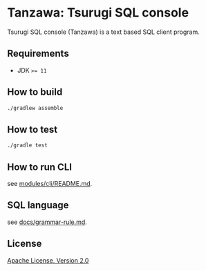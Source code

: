 # Tanzawa: Tsurugi SQL console

Tsurugi SQL console (Tanzawa) is a text based SQL client program.

## Requirements

* JDK `>= 11`

## How to build

```sh
./gradlew assemble
```

## How to test

```sh
./gradle test
```

## How to run CLI

see [modules/cli/README.md](modules/cli/README.md).

## SQL language

see [docs/grammar-rule.md](docs/grammar-rule.md).

## License

[Apache License, Version 2.0](http://www.apache.org/licenses/LICENSE-2.0)
